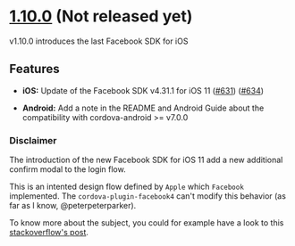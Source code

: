 <a name="1.10.0"></a>
# [1.10.0](https://github.com/jeduan/cordova-plugin-facebook4/releases/tag/v1.10.0) (Not released yet)

v1.10.0 introduces the last Facebook SDK for iOS

## Features

* **iOS:** Update of the Facebook SDK v4.31.1 for iOS 11 ([#631](https://github.com/jeduan/cordova-plugin-facebook4/issues/631)) ([#634](https://github.com/jeduan/cordova-plugin-facebook4/pull/634))

* **Android:** Add a note in the README and Android Guide about the compatibility with cordova-android >= v7.0.0

### Disclaimer 

The introduction of the new Facebook SDK for iOS 11 add a new additional confirm modal to the login flow. 

This is an intented design flow defined by `Apple` which `Facebook` implemented. The `cordova-plugin-facebook4` can't modify this behavior (as far as I know, @peterpeterparker).

To know more about the subject, you could for example have a look to this [stackoverflow's post](https://stackoverflow.com/questions/45858774/ios-11-facebook-signin-is-showing-an-initial-system-alert/).
  